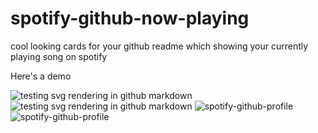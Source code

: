 # spotify-github-now-playing

cool looking cards for your github readme which showing your currently playing song on spotify

Here's a demo

![testing svg rendering in github markdown](https://readme-now-playing.vercel.app/now-playing/q?uid=bwygdf3k5na8cdy8ek3ofoteq&size=large&background=light)
![testing svg rendering in github markdown](https://readme-now-playing.vercel.app/now-playing/q?uid=bwygdf3k5na8cdy8ek3ofoteq&size=med&background=light)
![spotify-github-profile](https://readme-now-playing.vercel.app/now-playing/q?uid=bwygdf3k5na8cdy8ek3ofoteq&size=small&background=dark)
![spotify-github-profile](https://readme-now-playing.vercel.app/now-playing/q?uid=bwygdf3k5na8cdy8ek3ofoteq&size=small&background=dark&test=true)

<!-- ![spotify-github-profile](https://now-playing.15adityagaikwad.repl.co/now-playing/q?uid=bwygdf3k5na8cdy8ek3ofoteq&size=small&background=dark) -->

<!-- ![spotify-github-profil](https://now-playing.15adityagaikwad.repl.co/now-playing/q?uid=bwygdf3k5na8cdy8ek3ofoteq&size=small) -->
<!-- ![testing svg rendering in github markdown](docs/card_small.svg) -->
